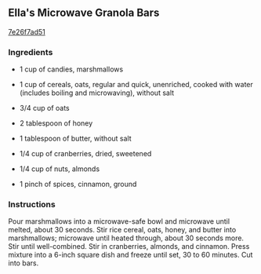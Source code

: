 ## Ella's Microwave Granola Bars

[7e26f7ad51](http://allrecipes.com/recipe/ellas-microwave-granola-bars/)

### Ingredients

 - 1 cup of candies, marshmallows

 - 1 cup of cereals, oats, regular and quick, unenriched, cooked with water (includes boiling and microwaving), without salt

 - 3/4 cup of oats

 - 2 tablespoon of honey

 - 1 tablespoon of butter, without salt

 - 1/4 cup of cranberries, dried, sweetened

 - 1/4 cup of nuts, almonds

 - 1 pinch of spices, cinnamon, ground

### Instructions

Pour marshmallows into a microwave-safe bowl and microwave until melted, about 30 seconds. Stir rice cereal, oats, honey, and butter into marshmallows; microwave until heated through, about 30 seconds more. Stir until well-combined. Stir in cranberries, almonds, and cinnamon. Press mixture into a 6-inch square dish and freeze until set, 30 to 60 minutes. Cut into bars.